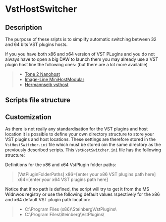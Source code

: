 # VstHostSwitcher

## Description

The purpose of these sripts is to simplify automatic switching between 32 and 64 bits VST plugins hosts.

If you you have both x86 and x64 version of VST PLugins and you do not always have to open a big DAW to launch them you may already use a VST plugin host line the following ones: (but there are a lot more available)

> - [Tone 2 Nanohost](https://www.tone2.com/nanohost.html)
> - [Image-Line MiniHostModular](https://forum.image-line.com/viewtopic.php?f=1919&t=123031)
> - [Hermannseib vsthost](http://www.hermannseib.com/english/vsthost.htm)

## Scripts file structure

## Customization

As there is not really any standardisation for the VST plugins and host location it is possible to define your own directory structure to store your VST plugins and host locations.
These settings are therefore stored in the ``VstHostSwitcher.ini`` file which must be stored oin the same directory as the previously described scripts.
This ``VstHostSwitcher.ini`` file has the following structure:

Definitions for the x86 and x64 VstPlugin folder paths:

> \[VstPluginFolderPaths\]
> x86=\[enter your x86 VST plugins path here\]
> x64=\[enter your x64 VST plugins path here\]

Notice that if no path is defined, the script will try to get it from the MS Widnwos registry or use the following default values rspectively for the x86 and x64 default VST plugin path location:

> - C:\Program Files (x86)\Steinberg\VstPlugins\
> - C:\Program Files\Steinberg\VstPlugins\
